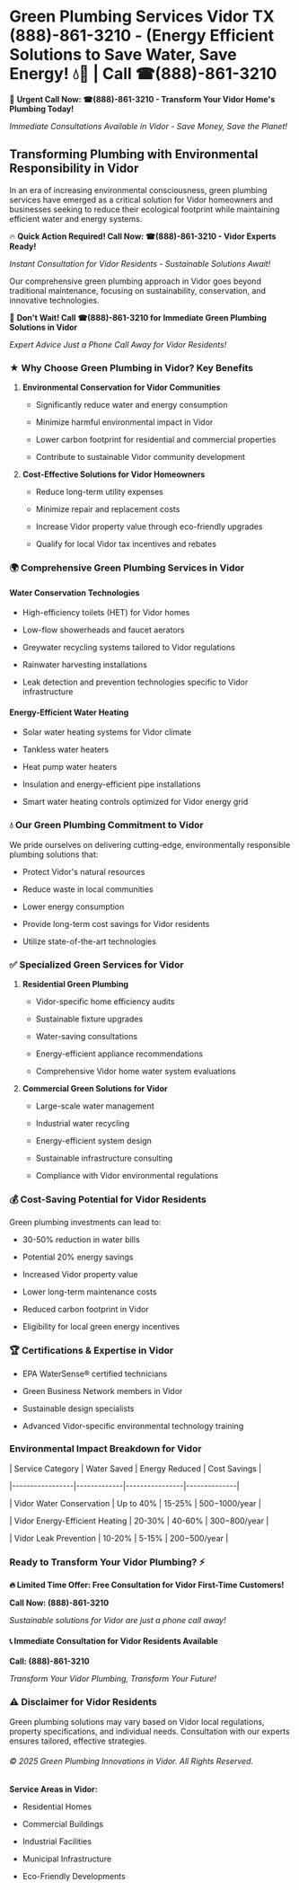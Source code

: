# Green Plumbing Services Vidor TX (888)-861-3210 - (Energy Efficient Solutions to Save Water, Save Energy! 💧🌿 | Call ☎(888)-861-3210

🚨 **Urgent Call Now: ☎(888)-861-3210 - Transform Your Vidor Home's Plumbing Today!**
*Immediate Consultations Available in Vidor - Save Money, Save the Planet!*

## Transforming Plumbing with Environmental Responsibility in Vidor

In an era of increasing environmental consciousness, green plumbing services have emerged as a critical solution for Vidor homeowners and businesses seeking to reduce their ecological footprint while maintaining efficient water and energy systems. 

🔥 **Quick Action Required! Call Now: ☎(888)-861-3210 - Vidor Experts Ready!**
*Instant Consultation for Vidor Residents - Sustainable Solutions Await!*

Our comprehensive green plumbing approach in Vidor goes beyond traditional maintenance, focusing on sustainability, conservation, and innovative technologies.

🚨 **Don't Wait! Call ☎(888)-861-3210 for Immediate Green Plumbing Solutions in Vidor**
*Expert Advice Just a Phone Call Away for Vidor Residents!*

### ★ Why Choose Green Plumbing in Vidor? Key Benefits

1. **Environmental Conservation for Vidor Communities** 
   - Significantly reduce water and energy consumption
   - Minimize harmful environmental impact in Vidor
   - Lower carbon footprint for residential and commercial properties
   - Contribute to sustainable Vidor community development

2. **Cost-Effective Solutions for Vidor Homeowners** 
   - Reduce long-term utility expenses
   - Minimize repair and replacement costs
   - Increase Vidor property value through eco-friendly upgrades
   - Qualify for local Vidor tax incentives and rebates

### 🌍 Comprehensive Green Plumbing Services in Vidor

#### Water Conservation Technologies
- High-efficiency toilets (HET) for Vidor homes
- Low-flow showerheads and faucet aerators
- Greywater recycling systems tailored to Vidor regulations
- Rainwater harvesting installations
- Leak detection and prevention technologies specific to Vidor infrastructure

#### Energy-Efficient Water Heating
- Solar water heating systems for Vidor climate
- Tankless water heaters
- Heat pump water heaters
- Insulation and energy-efficient pipe installations
- Smart water heating controls optimized for Vidor energy grid

### 💧 Our Green Plumbing Commitment to Vidor

We pride ourselves on delivering cutting-edge, environmentally responsible plumbing solutions that:
- Protect Vidor's natural resources
- Reduce waste in local communities
- Lower energy consumption
- Provide long-term cost savings for Vidor residents
- Utilize state-of-the-art technologies

### ✅ Specialized Green Services for Vidor

1. **Residential Green Plumbing**
   - Vidor-specific home efficiency audits
   - Sustainable fixture upgrades
   - Water-saving consultations
   - Energy-efficient appliance recommendations
   - Comprehensive Vidor home water system evaluations

2. **Commercial Green Solutions for Vidor**
   - Large-scale water management
   - Industrial water recycling
   - Energy-efficient system design
   - Sustainable infrastructure consulting
   - Compliance with Vidor environmental regulations

### 💰 Cost-Saving Potential for Vidor Residents

Green plumbing investments can lead to:
- 30-50% reduction in water bills
- Potential 20% energy savings
- Increased Vidor property value
- Lower long-term maintenance costs
- Reduced carbon footprint in Vidor
- Eligibility for local green energy incentives

### 🏆 Certifications & Expertise in Vidor

- EPA WaterSense® certified technicians
- Green Business Network members in Vidor
- Sustainable design specialists
- Advanced Vidor-specific environmental technology training

### Environmental Impact Breakdown for Vidor

| Service Category | Water Saved | Energy Reduced | Cost Savings |
|-----------------|-------------|----------------|--------------|
| Vidor Water Conservation | Up to 40% | 15-25% | $500-$1000/year |
| Vidor Energy-Efficient Heating | 20-30% | 40-60% | $300-$800/year |
| Vidor Leak Prevention | 10-20% | 5-15% | $200-$500/year |

### Ready to Transform Your Vidor Plumbing? ⚡

**🔥 Limited Time Offer: Free Consultation for Vidor First-Time Customers!**

**Call Now: (888)-861-3210**
*Sustainable solutions for Vidor are just a phone call away!*

#### 📞 Immediate Consultation for Vidor Residents Available

**Call: (888)-861-3210**
*Transform Your Vidor Plumbing, Transform Your Future!*

### ⚠️ Disclaimer for Vidor Residents

Green plumbing solutions may vary based on Vidor local regulations, property specifications, and individual needs. Consultation with our experts ensures tailored, effective strategies.

###### © 2025 Green Plumbing Innovations in Vidor. All Rights Reserved.

**Service Areas in Vidor:** 
- Residential Homes
- Commercial Buildings
- Industrial Facilities
- Municipal Infrastructure
- Eco-Friendly Developments